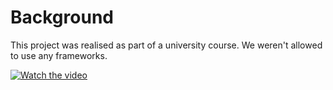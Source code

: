 # Background
This project was realised as part of a university course. We weren't allowed to use any frameworks. 

[![Watch the video](https://img.youtube.com/vi/VIDEO_ID/maxresdefault.jpg)]([https://www.youtube.com/watch?v=VIDEO_ID](https://www.youtube.com/watch?v=QwbK1GUWN30))

